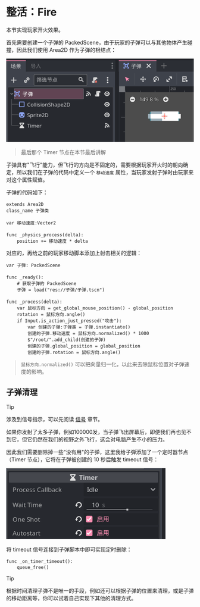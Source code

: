 # 整活：Fire

本节实现玩家开火效果。

首先需要创建一个子弹的 PackedScene，由于玩家的子弹可以与其他物体产生碰撞，因此我们使用 Area2D 作为子弹的根结点：

![子弹PackedScene](./images/bullet.png)

> 最后那个 Timer 节点在本节最后讲解

子弹具有"飞行"能力，但飞行的方向是不固定的，需要根据玩家开火时的朝向确定，所以我们在子弹的代码中定义一个 `移动速度` 属性，当玩家发射子弹时由玩家来对这个属性赋值。

子弹的代码如下：

```gdscript
extends Area2D
class_name 子弹类

var 移动速度:Vector2

func _physics_process(delta):
    position += 移动速度 * delta
```

对应的，再给之前的玩家移动脚本添加上射击相关的逻辑：

```gdscript
var 子弹: PackedScene

func _ready():
    # 获取子弹的 PackedScene
    子弹 = load("res://子弹/子弹.tscn")

func _process(delta):
    var 鼠标方向 = get_global_mouse_position() - global_position
    rotation = 鼠标方向.angle()
    if Input.is_action_just_pressed("攻击"):
        var 创建的子弹:子弹类 = 子弹.instantiate()
        创建的子弹.移动速度 = 鼠标方向.normalized() * 1000
        $"/root/".add_child(创建的子弹)
        创建的子弹.global_position = global_position
        创建的子弹.rotation = 鼠标方向.angle()
```

> `鼠标方向.normalized()` 可以把向量归一化，以此来去除鼠标位置对子弹速度的影响。

## 子弹清理

> [!tip]
>
> 涉及到信号指示，可以先阅读 [信号](./信号.md) 章节。

如果你发射了太多子弹，例如100000发，当子弹飞出屏幕后，即便我们再也见不到它，但它仍然在我们的视野之外飞行，这会对电脑产生不小的压力。

因此我们需要删除掉一些"没有用"的子弹，这里我给子弹添加了一个定时器节点（Timer 节点），它将在子弹被创建的 10 秒后触发 timeout 信号：

![定时器属性](./images/bullet_timer.png)

将 timeout 信号连接到子弹脚本中即可实现定时删除：

```gdscript
func _on_timer_timeout():
    queue_free()
```

> [!tip]
>
> 根据时间清理子弹不是唯一的手段，例如还可以根据子弹的位置来清理，或是子弹的移动距离等，你可以试着自己实现下其他的清理方式。